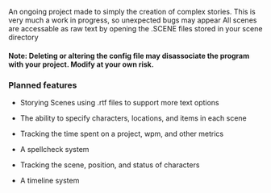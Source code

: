 An ongoing project made to simply the creation of complex stories.
This is very much a work in progress, so unexpected bugs may appear
All scenes are accessable as raw text by opening the .SCENE files stored in your scene directory


####  Note: Deleting or altering the config file may disassociate the program with your project. Modify at your own risk.

### Planned features
- Storying Scenes using .rtf files to support more text options
  
- The ability to specify characters, locations, and items in each scene

- Tracking the time spent on a project, wpm, and other metrics

- A spellcheck system

- Tracking the scene, position, and status of characters

- A timeline system

